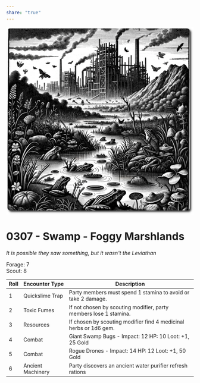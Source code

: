 ```yaml
---
share: "true"
---
```

![swamp](../../../swamp.png)

# 0307 - Swamp - Foggy Marshlands

*It is possible they saw something, but it wasn't the Leviathan*
   
Forage: 7    
Scout: 8

| Roll | Encounter Type | Description |    
| ---- | ---- | ---- |    
| 1 | Quickslime Trap | Party members must spend 1 stamina to avoid or take 2 damage. |    
| 2 | Toxic Fumes | If not chosen by scouting modifier, party members lose 1 stamina. |    
| 3 | Resources | If chosen by scouting modifier find 4 medicinal herbs or 1d6 gem. |    
| 4 | Combat | Giant Swamp Bugs - Impact: 12 HP: 10 Loot: +1, 25 Gold |    
| 5 | Combat | Rogue Drones - Impact: 14 HP: 12 Loot: +1, 50 Gold |    
| 6 | Ancient Machinery | Party discovers an ancient water purifier refresh rations |    

